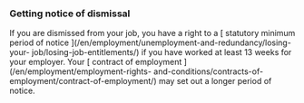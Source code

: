 ###  Getting notice of dismissal

If you are dismissed from your job, you have a right to a [ statutory minimum
period of notice ](/en/employment/unemployment-and-redundancy/losing-your-
job/losing-job-entitlements/) if you have worked at least 13 weeks for your
employer. Your [ contract of employment ](/en/employment/employment-rights-
and-conditions/contracts-of-employment/contract-of-employment/) may set out a
longer period of notice.
